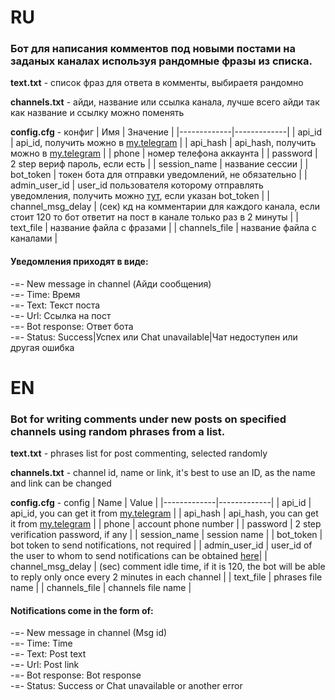 # **RU**

### Бот для написания комментов под новыми постами на заданых каналах используя рандомные фразы из списка.

**text.txt** - список фраз для ответа в комменты, выбираетя рандомно

**channels.txt** - айди, название или ссылка канала, лучше всего айди так как название и ссылку можно поменять

**config.cfg** - конфиг
| Имя | Значение |
|-------------|-------------|
| api_id | api_id, получить можно в [my.telegram](https://my.telegram.org/auth) |
| api_hash | api_hash, получить можно в [my.telegram](https://my.telegram.org/auth) |
| phone | номер телефона аккаунта |
| password | 2 step вериф пароль, если есть |
| session_name | название сессии |
| bot_token | токен бота для отправки уведомлений, не обязательно |
| admin_user_id | user_id пользователя которому отправлять уведомления, получить можно [тут](https://t.me/username_to_id_bot), если указан bot_token |
| channel_msg_delay | (сек) кд на комментарии для каждого канала, если стоит 120 то бот ответит на пост в канале только раз в 2 минуты |
| text_file | название файла с фразами |
| channels_file | название файла с каналами |

#### Уведомления приходят в виде:
-=- New message in channel (Айди сообщения)  
-=- Time: Время  
-=- Text: Текст поста  
-=- Url: Ссылка на пост  
-=- Bot response: Ответ бота  
-=- Status: Success|Успех или Chat unavailable|Чат недоступен или другая ошибка

# **EN**

### Bot for writing comments under new posts on specified channels using random phrases from a list.

**text.txt** - phrases list for post commenting, selected randomly

**channels.txt** - channel id, name or link, it's best to use an ID, as the name and link can be changed

**config.cfg** - config
| Name | Value |
|-------------|-------------|
| api_id | api_id, you can get it from [my.telegram](https://my.telegram.org/auth) |
| api_hash | api_hash, you can get it from [my.telegram](https://my.telegram.org/auth) |
| phone | account phone number |
| password | 2 step verification password, if any |
| session_name | session name |
| bot_token | bot token to send notifications, not required |
| admin_user_id | user_id of the user to whom to send notifications can be obtained [here](https://t.me/username_to_id_bot)|
| channel_msg_delay | (sec) comment idle time, if it is 120, the bot will be able to reply only once every 2 minutes in each channel |
| text_file | phrases file name |
| channels_file | channels file name |

#### Notifications come in the form of:
-=- New message in channel (Msg id)  
-=- Time: Time  
-=- Text: Post text  
-=- Url: Post link  
-=- Bot response: Bot response  
-=- Status: Success or Chat unavailable or another error
